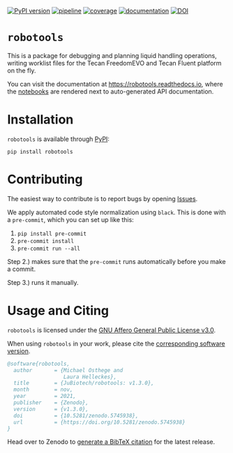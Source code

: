 [![PyPI version](https://img.shields.io/pypi/v/robotools)](https://pypi.org/project/robotools)
[![pipeline](https://github.com/jubiotech/robotools/workflows/pipeline/badge.svg)](https://github.com/jubiotech/robotools/actions)
[![coverage](https://codecov.io/gh/jubiotech/robotools/branch/master/graph/badge.svg)](https://codecov.io/gh/jubiotech/robotools)
[![documentation](https://readthedocs.org/projects/robotools/badge/?version=latest)](https://robotools.readthedocs.io/en/latest/?badge=latest)
[![DOI](https://zenodo.org/badge/358629210.svg)](https://zenodo.org/badge/latestdoi/358629210)

# `robotools`

This is a package for debugging and planning liquid handling operations, writing worklist files for the Tecan FreedomEVO and Tecan Fluent platform on the fly.

You can visit the documentation at https://robotools.readthedocs.io, where the [notebooks](https://github.com/jubiotech/robotools/tree/master/notebooks)
are rendered next to auto-generated API documentation.

# Installation

`robotools` is available through [PyPI](https://pypi.org/project/robotools/):

```
pip install robotools
```

# Contributing

The easiest way to contribute is to report bugs by opening [Issues](https://github.com/JuBiotech/robotools/issues).

We apply automated code style normalization using `black`.
This is done with a `pre-commit`, which you can set up like this:
1. `pip install pre-commit`
2. `pre-commit install`
3. `pre-commit run --all`

Step 2.) makes sure that the `pre-commit` runs automatically before you make a commit.

Step 3.) runs it manually.

# Usage and Citing

`robotools` is licensed under the [GNU Affero General Public License v3.0](https://github.com/JuBiotech/robotools/blob/master/LICENSE).

When using `robotools` in your work, please cite the [corresponding software version](https://doi.org/10.5281/zenodo.4697605).

```bibtex
@software{robotools,
  author       = {Michael Osthege and
                  Laura Helleckes},
  title        = {JuBiotech/robotools: v1.3.0},
  month        = nov,
  year         = 2021,
  publisher    = {Zenodo},
  version      = {v1.3.0},
  doi          = {10.5281/zenodo.5745938},
  url          = {https://doi.org/10.5281/zenodo.5745938}
}
```

Head over to Zenodo to [generate a BibTeX citation](https://zenodo.org/badge/latestdoi/358629210) for the latest release.
